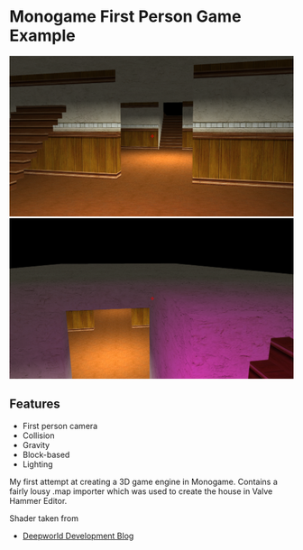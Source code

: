 # Monogame First Person Game Example

![Preview1](./Media/1.png)
![Preview2](./Media/2.png)

## Features
* First person camera
* Collision
* Gravity
* Block-based
* Lighting

My first attempt at creating a 3D game engine in Monogame. Contains a fairly lousy .map importer which was used to create the house in Valve Hammer Editor.

Shader taken from
* [Deepworld Development Blog](https://deepworldgame.wordpress.com/2016/09/24/monogame-shaders-part-i-ambient-point-lights/)
